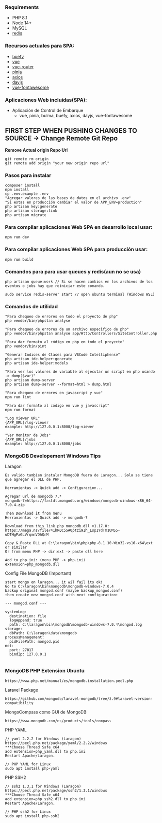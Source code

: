 ### Requirements
* PHP 8.1
* Node 14+
* MySQL
* [redis](https://redis.io/docs/install/)

### Recursos actuales para SPA:

* [buefy](https://buefy.org/)
* [vue](https://v2.vuejs.org/v2/guide/?redirect=true)
* [vue-router](https://v3.router.vuejs.org/)
* [pinia](https://pinia.vuejs.org/)
* [axios](https://github.com/axios/axios)
* [dayjs](https://day.js.org/)
* [vue-fontawesome](https://github.com/FortAwesome/vue-fontawesome)

### Aplicaciones Web incluidas(SPA):

* Aplicación de Control de Embarque
    - vue, pinia, bulma, buefy, axios, dayjs, vue-fontawesome


## FIRST STEP WHEN PUSHING CHANGES TO SOURCE -> Change Remote Git Repo
**Remove Actual origin Repo Url**
```
git remote rm origin
git remote add origin "your new origin repo url"
```

### Pasos para instalar

```
composer install  
npm install  
cp .env.example .env  
"Agregar valores de las bases de datos en el archivo .env"  
"Si estas en producción cambiar el valor de APP_ENV=production" 
php artisan key:generate  
php artisan storage:link  
php artisan migrate   
```

### Para compilar aplicaciones Web SPA en desarrollo local usar:
```
npm run dev
```

### Para compilar aplicaciones Web SPA para producción usar:
```
npm run build
```

### Comandos para para usar queues y redis(aun no se usa)
```
php artisan queue:work // Si se hacen cambios en los archivos de los eventos o jobs hay que reiniciar este comando.
```
```
sudo service redis-server start // open ubuntu terminal (Windows WSL)
```

### Comandos de utilidad
```
"Para chequeo de errores en todo el proyecto de php"
php vendor/bin/phpstan analyse

"Para chequeo de errores de un archivo especifico de php"
php vendor/bin/phpstan analyse app/Http/Controllers/SiteController.php

"Para dar formato al código en php en todo el proyecto"
php vendor/bin/pint

"Generar Indices de Clases para VSCode Intelliphense"
php artisan ide-helper:generate
php artisan ide-helper:models

"Para ver los valores de variable al ejecutar un script en php usando -> dump($var)"
php artisan dump-server
php artisan dump-server --format=html > dump.html
```

```
"Para chequeo de errores en javascript y vue"
npm run lint

"Para dar formato al código en vue y javascript"
npm run format

"Log Viewer URL"
{APP_URL}/log-viewer
example: http://127.0.0.1:8000/log-viewer

"Ver Monitor de Jobs"
{APP_URL}/jobs
example: http://127.0.0.1:8000/jobs
```

### MongoDB Developement Windows Tips

Laragon
```
Es valido tambien instalar MongoDB fuera de Laragon... Solo se tiene que agregar el DLL de PHP.

Herramientas -> Quick add -> Configuracion...

Agregar url de mongodb 7.*
mongodb-7=https://fastdl.mongodb.org/windows/mongodb-windows-x86_64-7.0.4.zip

Then Download it from menu
Herramientas -> Quick add -> mongodb-7

Download from this link php_mongodb.dll v1.17.0:
https://mega.nz/file/41hRQC5S#0ptzi9Ih_LspIYdTm1UMS5-uDTHgPxGLVrqmnVDhQnM

Copy & Paste DLL at C:\laragon\bin\php\php-8.1.10-Win32-vs16-x64\ext or similar
Or from menu PHP -> dir:ext -> paste dll here

Add to php.ini: (menu PHP -> php.ini)
extension=php_mongodb.dll
```

Config File MongoDB (Important)
```
start mongo on laragon... it wil fail its ok!
Go to C:\laragon\bin\mongodb\mongodb-windows-7.0.4
backup original mongod.conf (maybe backup_mongod.conf)
then create new mongod.conf with next configuration:

--- mongod.conf ---

systemLog:
  destination: file
  logAppend: true
  path: C:\laragon\bin\mongodb\mongodb-windows-7.0.4\mongod.log
storage:
  dbPath: C:\laragon\data\mongodb
processManagement:
  pidFilePath: mongod.pid
net:
  port: 27017
  bindIp: 127.0.0.1
  
```

### MongoDB PHP Extension Ubuntu
```
https://www.php.net/manual/es/mongodb.installation.pecl.php
```

Laravel Package
```
https://github.com/mongodb/laravel-mongodb/tree/3.9#laravel-version-compatibility
```

MongoCompass como GUI de MongoDB
```
https://www.mongodb.com/es/products/tools/compass
```

PHP YAML
```
// yaml 2.2.2 for Windows (Laragon)
https://pecl.php.net/package/yaml/2.2.2/windows
***Choose Thread Safe x64
add extension=php_yaml.dll to php.ini
Restart Apache/Laragon.

// PHP YAML for Linux
sudo apt install php-yaml
```

PHP SSH2
```
// ssh2 1.3.1 for Windows (Laragon)
https://pecl.php.net/package/ssh2/1.3.1/windows
***Choose Thread Safe x64
add extension=php_ssh2.dll to php.ini
Restart Apache/Laragon.

// PHP ssh2 for Linux
sudo apt install php-ssh2
```